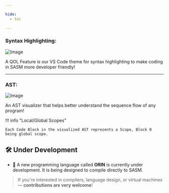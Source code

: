 ```yaml
---

hide:
  - toc

---
```


### **Syntax Highlighting:**

![Image](../assets/vs_theme.png)


A QOL Feature is our VS Code theme for syntax highlighting to
make coding in SASM more developer friendly!

---

### **AST:**

![Image](../assets/AST_Examples/helloWorld.png)

An AST visualizer that helps better understand the sequence flow
of any program!

!!! info "Local/Global Scopes"

    Each Code Block in the visualized AST represents a Scope, Block 0 being global scope.


## 🛠 Under Development

- 🔧 A new programming language called **ORIN** is currently under development. It is being designed to compile directly to SASM.

> If you're interested in compilers, language design, or virtual machines — **contributions are very welcome**!
